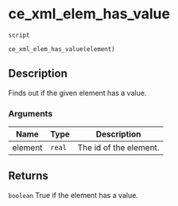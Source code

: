 # ce_xml_elem_has_value
`script`
```gml
ce_xml_elem_has_value(element)
```

## Description
Finds out if the given element has a value.

### Arguments
| Name | Type | Description |
| ---- | ---- | ----------- |
| element | `real` | The id of the element. |

## Returns
`boolean` True if the element has a value.